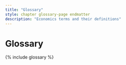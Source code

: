 ```yaml
---
title: "Glossary"
style: chapter glossary-page endmatter
description: "Economics terms and their definitions"
---
```


# Glossary

{% include glossary %}

